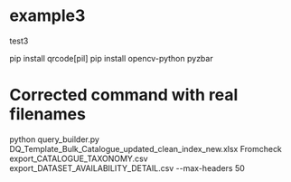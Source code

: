 # example3
test3

pip install qrcode[pil]
pip install opencv-python pyzbar


# Corrected command with real filenames
python query_builder.py DQ_Template_Bulk_Catalogue_updated_clean_index_new.xlsx Fromcheck export_CATALOGUE_TAXONOMY.csv export_DATASET_AVAILABILITY_DETAIL.csv --max-headers 50
